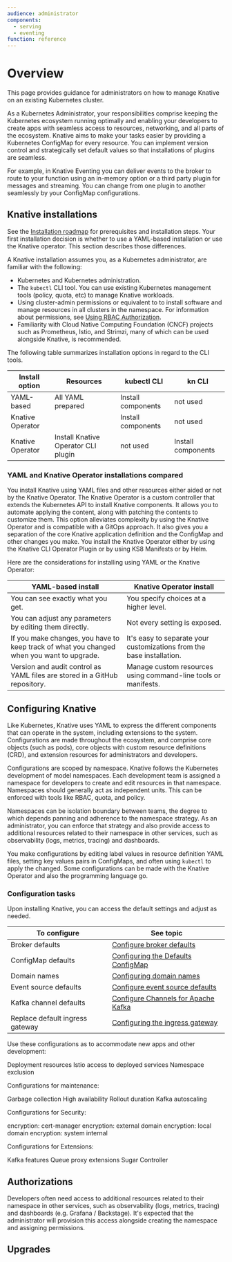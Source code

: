 ```yaml
---
audience: administrator
components:
  - serving
  - eventing
function: reference
---
```

# Overview

This page provides guidance for administrators on how to manage Knative on an existing Kubernetes cluster.

As a Kubernetes Administrator, your responsibilities comprise keeping the Kubernetes ecosystem running optimally and enabling your developers to create apps with seamless access to resources, networking, and all parts of the ecosystem. Knative aims to make your tasks easier by providing a Kubernetes ConfigMap for every resource. You can implement version control and strategically set default values so that installations of plugins are seamless.

For example, in Knative Eventing you can deliver events to the broker to route to your function using an in-memory option or a third party plugin for messages and streaming. You can change from one plugin to another seamlessly by your ConfigMap configurations.

## Knative installations

See the [Installation roadmap](../install/README.md#installation-roadmap) for prerequisites and installation steps. Your first installation decision is whether to use a YAML-based installation or use the Knative operator. This section describes those differences.

A Knative installation assumes you, as a Kubernetes administrator, are familiar with the following:

- Kubernetes and Kubernetes administration.
- The `kubectl` CLI tool. You can use existing Kubernetes management tools (policy, quota, etc) to manage Knative workloads.
- Using cluster-admin permissions or equivalent to to install software and manage resources in all clusters in the namespace. For information about permissions, see [Using RBAC Authorization](https://kubernetes.io/docs/reference/access-authn-authz/rbac/AC).
- Familiarity with Cloud Native Computing Foundation (CNCF) projects such as Prometheus, Istio, and Strimzi, many of which can be used alongside Knative, is recommended.

The following table summarizes installation options in regard to the CLI tools.

| Install option | Resources | kubectl CLI | kn CLI |
| --- | --- | --- | --- |
| YAML-based | All YAML prepared | Install components | not used |
| Knative Operator |  |Install components | not used |
| Knative Operator | Install Knative Operator CLI plugin | not used | Install components |

### YAML and Knative Operator installations compared

You install Knative using YAML files and other resources either aided or not by the Knative Operator. The Knative Operator is a custom controller that extends the Kubernetes API to install Knative components. It allows you to automate applying the content, along with patching the contents to customize them. This option alleviates complexity by using the Knative Operator and is compatible with a GitOps approach. It also gives you a separation of the core Knative application definition and the ConfigMap and other changes you make. You install the Knative Operator either by using the Knative CLI Operator Plugin or by using KS8 Manifests or by Helm.

Here are the considerations for installing using YAML or the Knative Operator:

| YAML-based install | Knative Operator install|
| --- | --- |
| You can see exactly what you get. | You specify choices at a higher level. |
| You can adjust any parameters by editing them directly. | Not every setting is exposed. |
| If you make changes, you have to keep track of what you changed when you want to upgrade. | It's easy to separate your customizations from the base installation. |
| Version and audit control as YAML files are stored in a GitHub repository.| Manage custom resources using command-line tools or manifests. |

## Configuring Knative

Like Kubernetes, Knative uses YAML to express the different components that can operate in the system, including extensions to the system. Configurations are made throughout the ecosystem, and comprise core objects (such as pods), core objects with custom resource definitions (CRD), and extension resources for administrators and developers.

Configurations are scoped by namespace. Knative follows the Kubernetes development of model namespaces. Each development team is assigned a namespace for developers to create and edit resources in that namespace. Namespaces should generally act as independent units. This can be enforced with tools like RBAC, quota, and policy.

Namespaces can be isolation boundary between teams, the degree to which depends panning and adherence to the namespace strategy. As an administrator, you can enforce that strategy and also provide access to additional resources related to their namespace in other services, such as observability (logs, metrics, tracing) and dashboards.

You make configurations by editing label values in resource definition YAML files, setting key values pairs in ConfigMaps, and often using `kubectl` to apply the changed. Some configurations can be made with the Knative Operator and also the programming language go.

### Configuration tasks

Upon installing Knative, you can access the default settings and adjust as needed.

| To configure | See topic |
| --- | --- |
| Broker defaults | [Configure broker defaults](../eventing/configuration/broker-configuration.md)
| ConfigMap defaults | [Configuring the Defaults ConfigMap](../serving/configuration/config-defaults.md) |
| Domain names |[Configuring domain names](../serving/using-a-custom-domain.md)|
| Event source defaults | [Configure event source defaults](../eventing/configuration/sources-configuration.md)|
| Kafka channel defaults | [Configure Channels for Apache Kafka](../eventing/configuration/kafka-channel-configuration.md)|
| Replace default ingress gateway | [Configuring the ingress gateway](../https://knative.dev/development/serving/setting-up-custom-ingress-gateway.md)|

Use these configurations as to accommodate new apps and other development:

Deployment resources
Istio access to deployed services
Namespace exclusion

Configurations for maintenance:

Garbage collection
High availability
Rollout duration
Kafka autoscaling

Configurations for Security:

encryption: cert-manager
encryption: external domain
encryption: local domain
encryption: system internal

Configurations for Extensions:

Kafka features
Queue proxy extensions
Sugar Controller

## Authorizations

Developers often need access to additional resources related to their namespace in other services, such as observability (logs, metrics, tracing) and dashboards (e.g. Grafana / Backstage). It's expected that the administrator will provision this access alongside creating the namespace and assigning permissions.

## Upgrades

